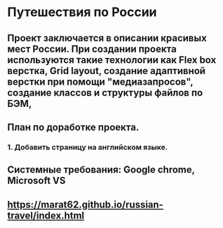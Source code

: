 # **Путешествия по России**
## Проект заключается в описании красивых мест России. При создании проекта используются такие технологии как Flex box верстка, Grid layout, создание адаптивной верстки при помощи "медиазапросов", создание классов и структуры файлов по БЭМ, 
## План по доработке проекта.
### 1. Добавить страницу на английском языке.
## Системные требования: Google chrome, Microsoft VS
## https://marat62.github.io/russian-travel/index.html